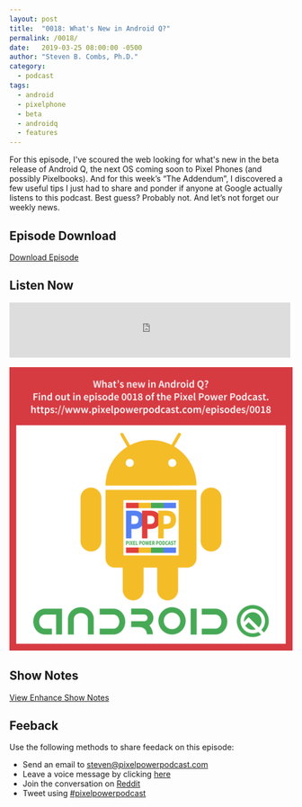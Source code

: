 ```yaml
---
layout: post
title:  "0018: What's New in Android Q?"
permalink: /0018/
date:   2019-03-25 08:00:00 -0500
author: "Steven B. Combs, Ph.D."
category:
  - podcast
tags:
  - android
  - pixelphone
  - beta
  - androidq
  - features
---
```


For this episode, I've scoured the web looking for what's new in the beta release of Android Q, the next OS coming soon to Pixel Phones (and possibly Pixelbooks). And for this week’s “The Addendum”, I discovered a few useful tips I just had to share and ponder if anyone at Google actually listens to this podcast. Best guess? Probably not. And let’s not forget our weekly news.

## Episode Download

[Download Episode](https://s3-us-west-2.amazonaws.com/anchor-audio-bank/staging/2019-12-19/7b0b4f5ccfd7edc623c6232d4182627e.m4a)

## Listen Now

<p><iframe src="https://anchor.fm/pixelpowerpodcast/embed/episodes/0018-Whats-new-with-Android-Q-e3i6f5" height="98px" width="500px" frameborder="0" scrolling="no"></iframe></p>

![Episode Album Art](/images/album-art/2019/0018.png)

## Show Notes

[View Enhance Show Notes](https://docs.google.com/document/d/1IsTfHE-hyttRIAKeGlD9JypfnmLVhJb8G0UvKQc9TJQ/edit?usp=sharing)

## Feeback

Use the following methods to share feedack on this episode:

* Send an email to <steven@pixelpowerpodcast.com>
* Leave a voice message by clicking [here](https://anchor.fm/pixelpowerpodcast/message)
* Join the conversation on [Reddit](https://www.reddit.com/r/pixelpowerpodcast/)
* Tweet using [#pixelpowerpodcast](https://twitter.com/search?q=%23pixelpowerpodcast&src=typed_query)
